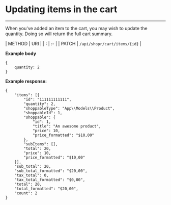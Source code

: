 # Updating items in the cart

---

<a name="section-1"></a>

When you've added an item to the cart, you may wish to update the quantity. Doing so will return the full cart summary.

| METHOD | URI   |
| :      | :-    |
| PATCH  | `/api/shopr/cart/items/{id}` |

**Example body**
```text
{
    quantity: 2
}
```

**Example response:**

```text
{
	"items": [{
		"id": "111111111111",
		"quantity": 2,
		"shoppableType": "App\\Models\\Product",
		"shoppableId": 1,
		"shoppable": {
			"id": 1,
			"title": "An awesome product",
			"price": 10,
			"price_formatted": "$10,00"
		},
		"subItems": [],
		"total": 20,
		"price": 10,
		"price_formatted": "$10,00"
	}],
	"sub_total": 20,
	"sub_total_formatted": "$20,00",
	"tax_total": 0,
	"tax_total_formatted": "$0,00",
	"total": 20,
	"total_formatted": "$20,00",
	"count": 2
}
```
